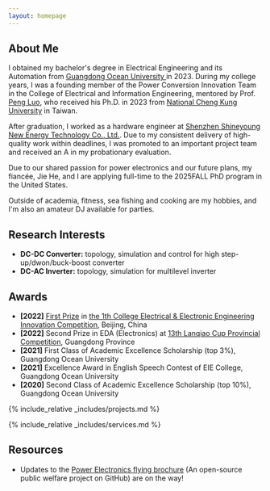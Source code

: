 ```yaml
---
layout: homepage
---
```


## About Me

I obtained my bachelor's degree in Electrical Engineering and its Automation from <a href="https://www.gdou.edu.cn/" target="_blank"> Guangdong Ocean University </a> in 2023. During my college years, I was a founding member of the Power Conversion Innovation Team in the College of Electrical and Information Engineering, mentored by Prof. <a href="https://www.scholarmate.com/P/XnuAzS" target="_blank"> Peng Luo</a>, who received his Ph.D. in 2023 from <a href="https://web.ncku.edu.tw/index.php?Lang=en" target="_blank"> National Cheng Kung University</a> in Taiwan.

<!--
At the end of 2021, I began researching energy storage for renewable energy and power converters in power electronics. Despite a busy schedule during my junior year, I managed to develop three projects of power converters and produce over ten PCB boards. 
In terms of academia: Three SCI, one EI Conference, and one utility model patent were accepted and published. 
In terms of competition: As team leader, I led my team to win a <a href="https://www.gdou.edu.cn/info/1092/46051.htm" target="_blank"> first prize</a> in a national-level competition. 
In terms of academic performance: Despite ranking 1/ 147 in my major during my junior year, due to an error, I failed one subject. Although I subsequently passed the makeup exam, I consequently lost the eligibility for graduate school recommendation.
-->

After graduation, I worked as a hardware engineer at <a href="https://www.shineyoung.com/" target="_blank"> Shenzhen Shineyoung New Energy Technology Co., Ltd.</a>. Due to my consistent delivery of high-quality work within deadlines, I was promoted to an important project team and received an A in my probationary evaluation.

Due to our shared passion for power electronics and our future plans, my fiancée, Jie He, and I are applying full-time to the 2025FALL PhD program in the United States.

Outside of academia, fitness, sea fishing and cooking are my hobbies, and I'm also an amateur DJ available for parties.




## Research Interests
- **DC-DC Converter:** topology, simulation and control for high step-up/dwon/buck-boost converter
- **DC-AC Inverter:** topology, simulation for multilevel inverter


## Awards

- **[2022]** <a href="https://www.ces.org.cn/html/report/22092497-1.htm" target="_blank"> First Prize</a> in <a href="https://eeeic.ces.org.cn/" target="_blank"> the 1th College Electrical & Electronic Engineering Innovation Competition</a>, Beijing, China
- **[2022]** Second Prize in EDA (Electronics) at <a href="https://dasai.lanqiao.cn/" target="_blank"> 13th Lanqiao Cup Provincial Competition</a>, Guangdong Province
- **[2021]** First Class of Academic Excellence Scholarship (top 3%), Guangdong Ocean University
- **[2021]** Excellence Award in English Speech Contest of EIE College, Guangdong Ocean University
- **[2020]** Second Class of Academic Excellence Scholarship (top 10%), Guangdong Ocean University





{% include_relative _includes/projects.md %}

{% include_relative _includes/services.md %}



## Resources
- Updates to the <a href="https://flyingbrochure.org/" target="_blank">Power Electronics flying brochure</a> (An open-source public welfare project on GitHub) are on the way!




